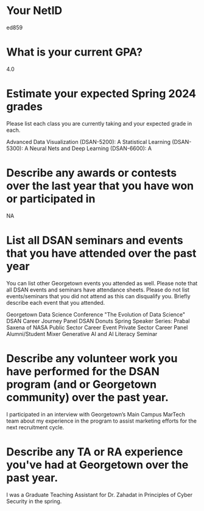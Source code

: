 # Your NetID
ed859

# What is your current GPA?
4.0

# Estimate your expected Spring 2024 grades
Please list each class you are currently taking and your expected grade in each.

Advanced Data Visualization (DSAN-5200): A
Statistical Learning (DSAN-5300): A
Neural Nets and Deep Learning (DSAN-6600): A

# Describe any awards or contests over the last year that you have won or participated in

NA

# List all DSAN seminars and events that you have attended over the past year
You can list other Georgetown events you attended as well. Please note that all DSAN events and seminars have attendance sheets. Please do not list events/seminars that you did not attend as this can disqualify you. Briefly describe each event that you attended.

Georgetown Data Science Conference "The Evolution of Data Science"
DSAN Career Journey Panel
DSAN Donuts
Spring Speaker Series: Prabal Saxena of NASA
Public Sector Career Event
Private Sector Career Panel
Alumni/Student Mixer
Generative AI and AI Literacy Seminar

# Describe any volunteer work you have performed for the DSAN program (and or Georgetown community) over the past year.
I participated in an interview with Georgetown’s Main Campus MarTech team about my experience in the program to assist marketing efforts for the next recruitment cycle.

# Describe any TA or RA experience you've had at Georgetown over the past year.
I was a Graduate Teaching Assistant for Dr. Zahadat in Principles of Cyber Security in the spring.